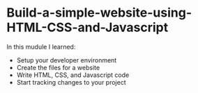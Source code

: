 # Build-a-simple-website-using-HTML-CSS-and-Javascript

In this mudule I learned: 

* Setup your developer environment
* Create the files for a website
* Write HTML, CSS, and Javascript code
* Start tracking changes to your project
